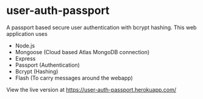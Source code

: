 # user-auth-passport
A passport based secure user authentication with bcrypt hashing.
This web application uses

- Node.js
- Mongoose (Cloud based Atlas MongoDB connection)
- Express
- Passport (Authentication)
- Bcrypt (Hashing)
- Flash (To carry messages around the webapp)

View the live version at https://user-auth-passport.herokuapp.com/
